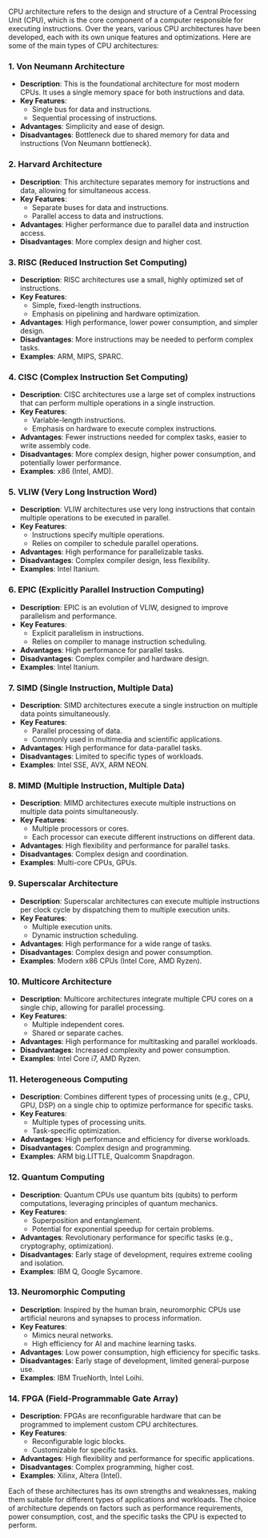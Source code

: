 CPU architecture refers to the design and structure of a Central Processing Unit (CPU), which is the core component of a computer responsible for executing instructions. Over the years, various CPU architectures have been developed, each with its own unique features and optimizations. Here are some of the main types of CPU architectures:

### 1. **Von Neumann Architecture**
   - **Description**: This is the foundational architecture for most modern CPUs. It uses a single memory space for both instructions and data.
   - **Key Features**:
     - Single bus for data and instructions.
     - Sequential processing of instructions.
   - **Advantages**: Simplicity and ease of design.
   - **Disadvantages**: Bottleneck due to shared memory for data and instructions (Von Neumann bottleneck).

### 2. **Harvard Architecture**
   - **Description**: This architecture separates memory for instructions and data, allowing for simultaneous access.
   - **Key Features**:
     - Separate buses for data and instructions.
     - Parallel access to data and instructions.
   - **Advantages**: Higher performance due to parallel data and instruction access.
   - **Disadvantages**: More complex design and higher cost.

### 3. **RISC (Reduced Instruction Set Computing)**
   - **Description**: RISC architectures use a small, highly optimized set of instructions.
   - **Key Features**:
     - Simple, fixed-length instructions.
     - Emphasis on pipelining and hardware optimization.
   - **Advantages**: High performance, lower power consumption, and simpler design.
   - **Disadvantages**: More instructions may be needed to perform complex tasks.
   - **Examples**: ARM, MIPS, SPARC.

### 4. **CISC (Complex Instruction Set Computing)**
   - **Description**: CISC architectures use a large set of complex instructions that can perform multiple operations in a single instruction.
   - **Key Features**:
     - Variable-length instructions.
     - Emphasis on hardware to execute complex instructions.
   - **Advantages**: Fewer instructions needed for complex tasks, easier to write assembly code.
   - **Disadvantages**: More complex design, higher power consumption, and potentially lower performance.
   - **Examples**: x86 (Intel, AMD).

### 5. **VLIW (Very Long Instruction Word)**
   - **Description**: VLIW architectures use very long instructions that contain multiple operations to be executed in parallel.
   - **Key Features**:
     - Instructions specify multiple operations.
     - Relies on compiler to schedule parallel operations.
   - **Advantages**: High performance for parallelizable tasks.
   - **Disadvantages**: Complex compiler design, less flexibility.
   - **Examples**: Intel Itanium.

### 6. **EPIC (Explicitly Parallel Instruction Computing)**
   - **Description**: EPIC is an evolution of VLIW, designed to improve parallelism and performance.
   - **Key Features**:
     - Explicit parallelism in instructions.
     - Relies on compiler to manage instruction scheduling.
   - **Advantages**: High performance for parallel tasks.
   - **Disadvantages**: Complex compiler and hardware design.
   - **Examples**: Intel Itanium.

### 7. **SIMD (Single Instruction, Multiple Data)**
   - **Description**: SIMD architectures execute a single instruction on multiple data points simultaneously.
   - **Key Features**:
     - Parallel processing of data.
     - Commonly used in multimedia and scientific applications.
   - **Advantages**: High performance for data-parallel tasks.
   - **Disadvantages**: Limited to specific types of workloads.
   - **Examples**: Intel SSE, AVX, ARM NEON.

### 8. **MIMD (Multiple Instruction, Multiple Data)**
   - **Description**: MIMD architectures execute multiple instructions on multiple data points simultaneously.
   - **Key Features**:
     - Multiple processors or cores.
     - Each processor can execute different instructions on different data.
   - **Advantages**: High flexibility and performance for parallel tasks.
   - **Disadvantages**: Complex design and coordination.
   - **Examples**: Multi-core CPUs, GPUs.

### 9. **Superscalar Architecture**
   - **Description**: Superscalar architectures can execute multiple instructions per clock cycle by dispatching them to multiple execution units.
   - **Key Features**:
     - Multiple execution units.
     - Dynamic instruction scheduling.
   - **Advantages**: High performance for a wide range of tasks.
   - **Disadvantages**: Complex design and power consumption.
   - **Examples**: Modern x86 CPUs (Intel Core, AMD Ryzen).

### 10. **Multicore Architecture**
   - **Description**: Multicore architectures integrate multiple CPU cores on a single chip, allowing for parallel processing.
   - **Key Features**:
     - Multiple independent cores.
     - Shared or separate caches.
   - **Advantages**: High performance for multitasking and parallel workloads.
   - **Disadvantages**: Increased complexity and power consumption.
   - **Examples**: Intel Core i7, AMD Ryzen.

### 11. **Heterogeneous Computing**
   - **Description**: Combines different types of processing units (e.g., CPU, GPU, DSP) on a single chip to optimize performance for specific tasks.
   - **Key Features**:
     - Multiple types of processing units.
     - Task-specific optimization.
   - **Advantages**: High performance and efficiency for diverse workloads.
   - **Disadvantages**: Complex design and programming.
   - **Examples**: ARM big.LITTLE, Qualcomm Snapdragon.

### 12. **Quantum Computing**
   - **Description**: Quantum CPUs use quantum bits (qubits) to perform computations, leveraging principles of quantum mechanics.
   - **Key Features**:
     - Superposition and entanglement.
     - Potential for exponential speedup for certain problems.
   - **Advantages**: Revolutionary performance for specific tasks (e.g., cryptography, optimization).
   - **Disadvantages**: Early stage of development, requires extreme cooling and isolation.
   - **Examples**: IBM Q, Google Sycamore.

### 13. **Neuromorphic Computing**
   - **Description**: Inspired by the human brain, neuromorphic CPUs use artificial neurons and synapses to process information.
   - **Key Features**:
     - Mimics neural networks.
     - High efficiency for AI and machine learning tasks.
   - **Advantages**: Low power consumption, high efficiency for specific tasks.
   - **Disadvantages**: Early stage of development, limited general-purpose use.
   - **Examples**: IBM TrueNorth, Intel Loihi.

### 14. **FPGA (Field-Programmable Gate Array)**
   - **Description**: FPGAs are reconfigurable hardware that can be programmed to implement custom CPU architectures.
   - **Key Features**:
     - Reconfigurable logic blocks.
     - Customizable for specific tasks.
   - **Advantages**: High flexibility and performance for specific applications.
   - **Disadvantages**: Complex programming, higher cost.
   - **Examples**: Xilinx, Altera (Intel).

Each of these architectures has its own strengths and weaknesses, making them suitable for different types of applications and workloads. The choice of architecture depends on factors such as performance requirements, power consumption, cost, and the specific tasks the CPU is expected to perform.